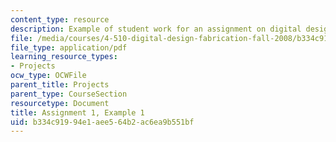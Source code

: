 ```yaml
---
content_type: resource
description: Example of student work for an assignment on digital design and fabrication.
file: /media/courses/4-510-digital-design-fabrication-fall-2008/b334c91994e1aee564b2ac6ea9b551bf_assn1_example1.pdf
file_type: application/pdf
learning_resource_types:
- Projects
ocw_type: OCWFile
parent_title: Projects
parent_type: CourseSection
resourcetype: Document
title: Assignment 1, Example 1
uid: b334c919-94e1-aee5-64b2-ac6ea9b551bf
---
```

